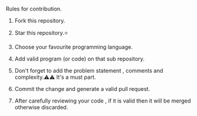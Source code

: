 Rules for contribution.
1) Fork this repository.

2) Star this repository.⭐

3) Choose your favourite programming language.

4) Add valid program (or code) on that sub repository.

5) Don't forget to add the problem statement , comments and complexity.⚠️⚠️ It's a must part.

6) Commit the change and generate a valid pull request.

7) After carefully reviewing your code , if it is valid then it will be merged otherwise discarded.
